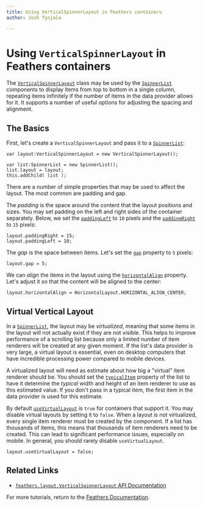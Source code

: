 ```yaml
---
title: Using VerticalSpinnerLayout in Feathers containers  
author: Josh Tynjala

---
```

# Using `VerticalSpinnerLayout` in Feathers containers

The [`VerticalSpinnerLayout`](../api-reference/feathers/layout/VerticalLayout.html) class may be used by the [`SpinnerList`](spinner-list.html) components to display items from top to bottom in a single column, repeating items infinitely if the number of items in the data provider allows for it. It supports a number of useful options for adjusting the spacing and alignment.

## The Basics

First, let's create a `VerticalSpinnerLayout` and pass it to a [`SpinnerList`](spinner-list.html):

``` code
var layout:VerticalSpinnerLayout = new VerticalSpinnerLayout();
 
var list:SpinnerList = new SpinnerList();
list.layout = layout;
this.addChild( list );
```

There are a number of simple properties that may be used to affect the layout. The most common are padding and gap.

The *padding* is the space around the content that the layout positions and sizes. You may set padding on the left and right sides of the container separately. Below, we set the [`paddingLeft`](../api-reference/feathers/layout/VerticalLayout.html#paddingLeft) to `10` pixels and the [`paddingRight`](../api-reference/feathers/layout/VerticalLayout.html#paddingRight) to `15` pixels:

``` code
layout.paddingRight = 15;
layout.paddingLeft = 10;
```

The *gap* is the space between items. Let's set the [`gap`](../api-reference/feathers/layout/VerticalLayout.html#gap) property to `5` pixels:

``` code
layout.gap = 5;
```

We can *align* the items in the layout using the [`horizontalAlign`](../api-reference/feathers/layout/VerticalLayout.html#horizontalAlign) property. Let's adjust it so that the content will be aligned to the center:

``` code
layout.horizontalAlign = HorizontalLayout.HORIZONTAL_ALIGN_CENTER;
```

## Virtual Vertical Layout

In a [`SpinnerList`](list.html), the layout may be *virtualized*, meaning that some items in the layout will not actually exist if they are not visible. This helps to improve performance of a scrolling list because only a limited number of item renderers will be created at any given moment. If the list's data provider is very large, a virtual layout is essential, even on desktop computers that have incredible processing power compared to mobile devices.

A virtualized layout will need as estimate about how big a "virtual" item renderer should be. You should set the [`typicalItem`](../api-reference/feathers/controls/List.html#typicalItem) property of the list to have it determine the *typical* width and height of an item renderer to use as this estimated value. If you don't pass in a typical item, the first item in the data provider is used for this estimate.

By default [`useVirtualLayout`](../api-reference/feathers/layout/VerticalLayout.html#useVirtualLayout) is `true` for containers that support it. You may disable virtual layouts by setting it to `false`. When a layout is not virtualized, every single item renderer must be created by the component. If a list has thousands of items, this means that thousands of item renderers need to be created. This can lead to significant performance issues, especially on mobile. In general, you should rarely disable `useVirtualLayout`.

``` code
layout.useVirtualLayout = false;
```

## Related Links

-   [`feathers.layout.VerticalSpinnerLayout` API Documentation](../api-reference/feathers/layout/VerticalSpinnerLayout.html)

For more tutorials, return to the [Feathers Documentation](index.html).


